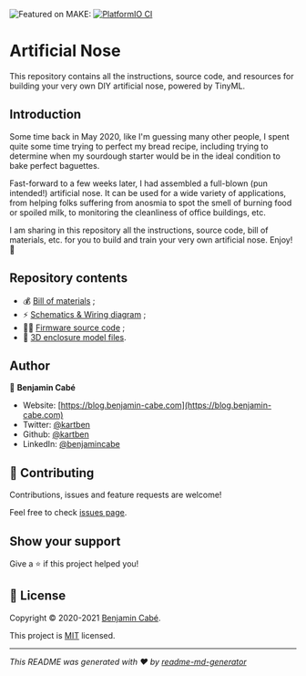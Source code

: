 ![Featured on MAKE:](_assets/FeaturedonMakebadge_32x32.png) [![PlatformIO CI](https://github.com/urruegg/ArtificialNoseDemo/actions/workflows/platformio.yml/badge.svg)](https://github.com/urruegg/ArtificialNoseDemo/actions/workflows/platformio.yml)

# Artificial Nose

This repository contains all the instructions, source code, and resources for building your very own DIY artificial nose, powered by TinyML.

## Introduction

Some time back in May 2020, like I'm guessing many other people, I spent quite some time trying to perfect my bread recipe, including trying to determine when my sourdough starter would be in the ideal condition to bake perfect baguettes.

Fast-forward to a few weeks later, I had assembled a full-blown (pun intended!) artificial nose. It can be used for a wide variety of applications, from helping folks suffering from anosmia to spot the smell of burning food or spoiled milk, to monitoring the cleanliness of office buildings, etc.

I am sharing in this repository all the instructions, source code, bill of materials, etc. for you to build and train your very own artificial nose. Enjoy! 👃

## Repository contents

* 💰 [Bill of materials](./bom/README.md) ;
* ⚡ [Schematics & Wiring diagram](./schematics/README.md) ;
* 👩‍💻 [Firmware source code](./firmware) ;
* 🧊 [3D enclosure model files](./enclosure/README.md).

## Author <!-- omit in toc -->

👤 **Benjamin Cabé**

- Website: [https://blog.benjamin-cabe.com](https://blog.benjamin-cabe.com)
- Twitter: [@kartben](https://twitter.com/kartben)
- Github: [@kartben](https://github.com/kartben)
- LinkedIn: [@benjamincabe](https://linkedin.com/in/benjamincabe)

## 🤝 Contributing <!-- omit in toc -->

Contributions, issues and feature requests are welcome!

Feel free to check [issues page](https://github.com/kartben/artificial-nose/issues).

## Show your support <!-- omit in toc -->

Give a ⭐️ if this project helped you!


## 📝 License <!-- omit in toc -->

Copyright &copy; 2020-2021 [Benjamin Cabé](https://github.com/kartben).

This project is [MIT](/LICENSE) licensed.

***
_This README was generated with ❤️ by [readme-md-generator](https://github.com/kefranabg/readme-md-generator)_
